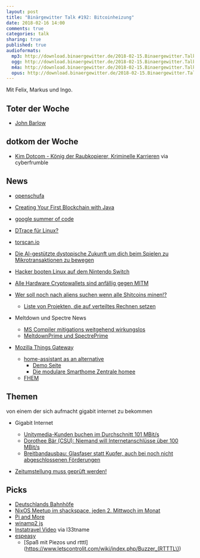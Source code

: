 ```yaml
---
layout: post
title: "Binärgewitter Talk #192: Bitcoinheizung"
date: 2018-02-16 14:00
comments: true
categories: talk
sharing: true
published: true
audioformats:
  mp3: http://download.binaergewitter.de/2018-02-15.Binaergewitter.Talk.192.mp3
  ogg: http://download.binaergewitter.de/2018-02-15.Binaergewitter.Talk.192.ogg
  m4a: http://download.binaergewitter.de/2018-02-15.Binaergewitter.Talk.192.m4a
  opus: http://download.binaergewitter.de/2018-02-15.Binaergewitter.Talk.192.opus
---
```

Mit Felix, Markus und Ingo.

## Toter der Woche
- [John Barlow](https://www.eff.org/de/deeplinks/2018/02/john-perry-barlow-internet-pioneer-1947-2018)


## dotkom der Woche
- [Kim Dotcom - König der Raubkopierer, Kriminelle Karrieren](https://www.zdf.de/dokumentation/zdfinfo-doku/kimdotcom-102.html) via cyberfrumble

## News
- [openschufa](https://www.startnext.com/openschufa)
- [Creating Your First Blockchain with Java](https://medium.com/programmers-blockchain/create-simple-blockchain-java-tutorial-from-scratch-6eeed3cb03fa)
- [google summer of code](https://www.heise.de/developer/meldung/Google-veroeffentlicht-Liste-der-Mentoren-fuer-den-Summer-of-Code-3966527.html)
- [DTrace für Linux?](https://www.pro-linux.de/news/1/25611/kommt-dtrace-f%C3%BCr-den-linux-kernel.html)
- [torscan.io](http://www.torscan.io/)
- [Die AI-gestützte dystopische Zukunft um dich beim Spielen zu Mikrotransaktionen zu bewegen](
https://www.techpowerup.com/240655/leaked-ai-powered-game-revenue-model-paper-foretells-a-dystopian-nightmare)
- [Hacker booten Linux auf dem Nintendo Switch](https://www.heise.de/security/meldung/Hacker-booten-Linux-auf-Nintendo-Switch-3965171.html)
- [Alle Hardware Cryptowallets sind anfällig gegen MITM](https://www.hackread.com/all-ledger-hardware-wallet-vulnerable-to-man-in-the-middle-attack/)
- [Wer soll noch nach aliens suchen wenn alle Shitcoins minen!?](
http://rss.slashdot.org/~r/Slashdot/slashdot/~3/aZtNKlAKuAI/cryptocurrency-miners-are-limiting-the-search-for-alien-life-now)
  * [Liste von Projekten, die auf verteiltes Rechnen setzen](https://de.wikipedia.org/wiki/Liste_der_Projekte_verteilten_Rechnens)
- Meltdown und Spectre News
  * [MS Compiler mitigations weitgehend wirkungslos](
https://www.heise.de/security/meldung/Meltdown-Spectre-Microsofts-Compiler-Fix-weitgehend-wirkungslos-3970815.html)
  * [MeltdownPrime und SpectrePrime](https://gizmodo.com/researchers-find-new-ways-to-exploit-meltdown-and-spect-1823020029)

- [Mozilla Things Gateway](https://hacks.mozilla.org/2018/02/how-to-build-your-own-private-smart-home-with-a-raspberry-pi-and-mozillas-things-gateway/)
  * [home-assistant as an alternative](https://www.home-assistant.io/hassio/)
    - [Demo Seite](https://home-assistant.io/demo/)
    - [Die modulare Smarthome Zentrale homee](https://hom.ee/)
  * [FHEM](https://fhem.de)

## Themen
von einem der sich aufmacht gigabit internet zu bekommen

- Gigabit Internet
  * [Unitymedia-Kunden buchen im Durchschnitt 101 MBit/s](https://www.golem.de/news/tv-kabelnetz-unitymedia-kunden-buchen-im-durchschnitt-101-mbit-s-1802-132798.html)
  * [Dorothee Bär (CSU): Niemand will Internetanschlüsse über 100 MBit/s](https://www.giga.de/extra/netzkultur/news/csu-politikerin-niemand-will-internetanschluesse-ueber-100-mbit-s/)
  * [Breitbandausbau: Glasfaser statt Kupfer, auch bei noch nicht abgeschlossenen Förderungen](https://www.heise.de/newsticker/meldung/Breitbandausbau-Glasfaser-statt-Kupfer-auch-bei-noch-nicht-abgeschlossenen-Foerderungen-3968835.html)

- [Zeitumstellung muss geprüft werden!](
https://www.shz.de/deutschland-welt/politik/ende-der-zeitumstellung-eu-parlament-stimmt-fuer-pruefung-id19029111-amp.html?r=wa)

## Picks
- [Deutschlands Bahnhöfe](http://www.deutschlands-bahnhoefe.de/)
- [NixOS Meetup im shackspace, jeden 2. Mittwoch im Monat](https://hackmd.shackspace.de/NixOS-meetup)
- [Pi and More](https://piandmore.de/de/next/programm)
- [winamp2 js](https://jordaneldredge.com/projects/winamp2-js/)
- [Instatravel Video](https://vimeo.com/253334732) via l33tname
- [espeasy](https://www.letscontrolit.com/wiki/index.php/ESPEasy)
  - [Spaß mit Piezos und rtttl](https://www.letscontrolit.com/wiki/index.php/Buzzer_(RTTTL\))
